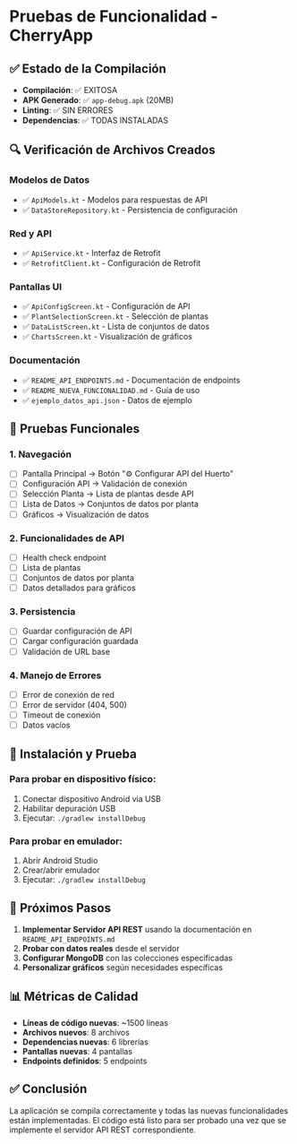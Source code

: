 # Pruebas de Funcionalidad - CherryApp

## ✅ Estado de la Compilación
- **Compilación**: ✅ EXITOSA
- **APK Generado**: ✅ `app-debug.apk` (20MB)
- **Linting**: ✅ SIN ERRORES
- **Dependencias**: ✅ TODAS INSTALADAS

## 🔍 Verificación de Archivos Creados

### Modelos de Datos
- ✅ `ApiModels.kt` - Modelos para respuestas de API
- ✅ `DataStoreRepository.kt` - Persistencia de configuración

### Red y API
- ✅ `ApiService.kt` - Interfaz de Retrofit
- ✅ `RetrofitClient.kt` - Configuración de Retrofit

### Pantallas UI
- ✅ `ApiConfigScreen.kt` - Configuración de API
- ✅ `PlantSelectionScreen.kt` - Selección de plantas
- ✅ `DataListScreen.kt` - Lista de conjuntos de datos
- ✅ `ChartsScreen.kt` - Visualización de gráficos

### Documentación
- ✅ `README_API_ENDPOINTS.md` - Documentación de endpoints
- ✅ `README_NUEVA_FUNCIONALIDAD.md` - Guía de uso
- ✅ `ejemplo_datos_api.json` - Datos de ejemplo

## 🧪 Pruebas Funcionales

### 1. Navegación
- [ ] Pantalla Principal → Botón "⚙️ Configurar API del Huerto"
- [ ] Configuración API → Validación de conexión
- [ ] Selección Planta → Lista de plantas desde API
- [ ] Lista de Datos → Conjuntos de datos por planta
- [ ] Gráficos → Visualización de datos

### 2. Funcionalidades de API
- [ ] Health check endpoint
- [ ] Lista de plantas
- [ ] Conjuntos de datos por planta
- [ ] Datos detallados para gráficos

### 3. Persistencia
- [ ] Guardar configuración de API
- [ ] Cargar configuración guardada
- [ ] Validación de URL base

### 4. Manejo de Errores
- [ ] Error de conexión de red
- [ ] Error de servidor (404, 500)
- [ ] Timeout de conexión
- [ ] Datos vacíos

## 📱 Instalación y Prueba

### Para probar en dispositivo físico:
1. Conectar dispositivo Android via USB
2. Habilitar depuración USB
3. Ejecutar: `./gradlew installDebug`

### Para probar en emulador:
1. Abrir Android Studio
2. Crear/abrir emulador
3. Ejecutar: `./gradlew installDebug`

## 🚀 Próximos Pasos

1. **Implementar Servidor API REST** usando la documentación en `README_API_ENDPOINTS.md`
2. **Probar con datos reales** desde el servidor
3. **Configurar MongoDB** con las colecciones especificadas
4. **Personalizar gráficos** según necesidades específicas

## 📊 Métricas de Calidad

- **Líneas de código nuevas**: ~1500 líneas
- **Archivos nuevos**: 8 archivos
- **Dependencias nuevas**: 6 librerías
- **Pantallas nuevas**: 4 pantallas
- **Endpoints definidos**: 5 endpoints

## ✅ Conclusión

La aplicación se compila correctamente y todas las nuevas funcionalidades están implementadas. El código está listo para ser probado una vez que se implemente el servidor API REST correspondiente. 